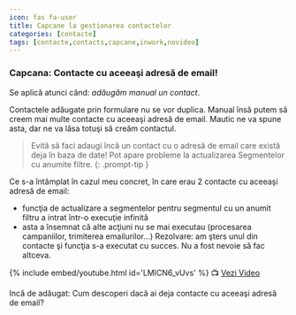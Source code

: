 ```yaml
---
icon: fas fa-user
title: Capcane la gestionarea contactelor
categories: [contacte]
tags: [contacte,contacts,capcane,inwork,novideo]
---
```


### <i class='fas fa-user'></i> Capcana: Contacte cu aceeaşi adresă de email!

Se aplică atunci când: *adăugăm manual un contact*.

Contactele adăugate prin formulare nu se vor duplica. Manual însă putem să creem mai multe contacte cu aceeaşi adresă de email. Mautic ne va spune asta, dar ne va lăsa totuşi să creăm contactul.

> Evită să faci adaugi încă un contact cu o adresă de email care există deja în baza de date! Pot apare probleme la actualizarea Segmentelor cu anumite filtre.
{: .prompt-tip }

Ce s-a întâmplat în cazul meu concret, în care erau 2 contacte cu aceeaşi adresă de email:
* funcţia de actualizare a segmentelor pentru segmentul cu un anumit filtru a intrat într-o execuţie infinită
* asta a însemnat că alte acţiuni nu se mai executau (procesarea campaniilor, trimiterea emailurilor...)
Rezolvare: am şters unul din contacte şi funcţia s-a executat cu succes. Nu a fost nevoie să fac altceva.

[//]: # (Comming soon video)

{% include embed/youtube.html id='LMlCN6_vUvs' %}
📺 [Vezi Video](https://www.youtube.com/watch?v=LMlCN6_vUvs)

Incă de adăugat: Cum descoperi dacă ai deja contacte cu aceeaşi adresă de email?


